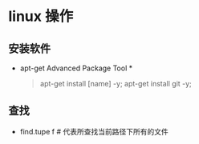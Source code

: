 # linux 操作

## 安装软件

* apt-get   Advanced Package Tool *
  >apt-get install [name] -y;
  >apt-get install git -y;

## 查找

- find.tupe f # 代表所查找当前路径下所有的文件